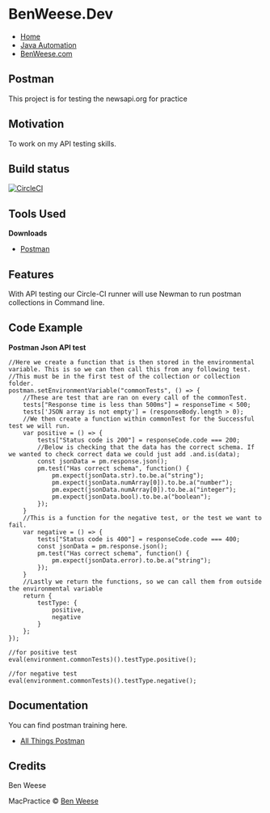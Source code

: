 # BenWeese.Dev
- [Home](https://benweese.dev)
- [Java Automation](https://benweese.dev/javaautomation/)
- [BenWeese.com](https://benweese.com)

## Postman
This project is for testing the newsapi.org for practice

## Motivation
To work on my API testing skills.

## Build status
[![CircleCI](https://circleci.com/gh/benweese/Postman/tree/master.svg?style=svg)](https://circleci.com/gh/benweese/Postman/tree/master)

## Tools Used

<b>Downloads</b>
- [Postman](https://www.getpostman.com/apps)

## Features
With API testing our Circle-CI runner will use Newman to run postman collections in Command line.

## Code Example

<b>Postman Json API test</b>
```
//Here we create a function that is then stored in the environmental variable. This is so we can then call this from any following test.
//This must be in the first test of the collection or collection folder.
postman.setEnvironmentVariable("commonTests", () => {
    //These are test that are ran on every call of the commonTest.
    tests["Response time is less than 500ms"] = responseTime < 500;
    tests['JSON array is not empty'] = (responseBody.length > 0);
    //We then create a function within commonTest for the Successful test we will run.
    var positive = () => {
        tests["Status code is 200"] = responseCode.code === 200;
        //Below is checking that the data has the correct schema. If we wanted to check correct data we could just add .and.is(data);
        const jsonData = pm.response.json();
        pm.test("Has correct schema", function() {
            pm.expect(jsonData.str).to.be.a("string");
            pm.expect(jsonData.numArray[0]).to.be.a("number");
            pm.expect(jsonData.numArray[0]).to.be.a("integer");
            pm.expect(jsonData.bool).to.be.a("boolean");
        });
    }
    //This is a function for the negative test, or the test we want to fail.
    var negative = () => {
        tests["Status code is 400"] = responseCode.code === 400;
        const jsonData = pm.response.json();
        pm.test("Has correct schema", function() {
            pm.expect(jsonData.error).to.be.a("string");
        });
    }
    //Lastly we return the functions, so we can call them from outside the environmental variable
    return {
        testType: {
            positive,
            negative
        }
    };
});

//for positive test
eval(environment.commonTests)().testType.positive();
 
//for negative test
eval(environment.commonTests)().testType.negative();
```

## Documentation

You can find postman training here.
- [All Things Postman](https://github.com/DannyDainton/All-Things-Postman/)

## Credits
Ben Weese

MacPractice © [Ben Weese](https://benweese.dev/)
